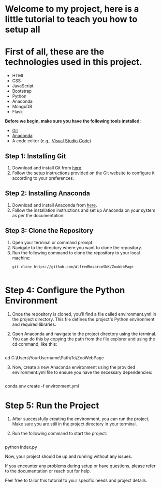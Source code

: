 # Welcome to my project, here is a little tutorial to teach you how to setup all

# First of all, these are the technologies used in this project.

- HTML
- CSS
- JavaScript
- Bootstrap
- Python
- Anaconda
- MongoDB
- Flask

**Before we begin, make sure you have the following tools installed:**

- [Git](https://git-scm.com/downloads)
- [Anaconda](https://www.anaconda.com/)
- A code editor (e.g., [Visual Studio Code](https://code.visualstudio.com/))

## Step 1: Installing Git
1. Download and install Git from [here](https://git-scm.com/downloads).
2. Follow the setup instructions provided on the Git website to configure it according to your preferences.

## Step 2: Installing Anaconda
1. Download and install Anaconda from [here](https://www.anaconda.com/).
2. Follow the installation instructions and set up Anaconda on your system as per the documentation.

## Step 3: Clone the Repository
1. Open your terminal or command prompt.
2. Navigate to the directory where you want to clone the repository.
3. Run the following command to clone the repository to your local machine:
   ```shell
   git clone https://github.com/AlfredRosarioSNK/ZooWebPage


# Step 4: Configure the Python Environment
 1. Once the repository is cloned, you'll find a file called environment.yml in the project directory. This file defines the project's Python environment and required libraries.

 2. Open Anaconda and navigate to the project directory using the terminal. You can do this by copying the path from the file explorer and using the cd command, like this:
    
    ```shell
 cd C:\Users\YourUsername\Path\To\ZooWebPage
 
 3. Now, create a new Anaconda environment using the provided environment.yml file to ensure you have the necessary dependencies:
    
    ```shell
 conda env create -f environment.yml

# Step 5: Run the Project

1. After successfully creating the environment, you can run the project. Make sure you are still in the project directory in your terminal.
2. Run the following command to start the project:
    
    ```shell
python index.py

Now, your project should be up and running without any issues.

If you encounter any problems during setup or have questions, please refer to the documentation or reach out for help.

Feel free to tailor this tutorial to your specific needs and project details.
